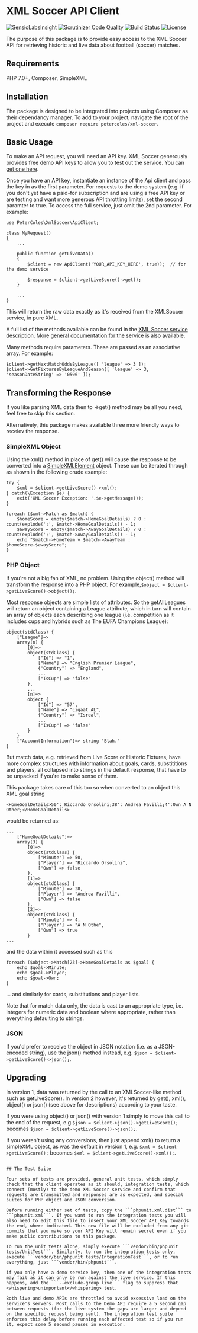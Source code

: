 # XML Soccer API Client

[![SensioLabsInsight](https://insight.sensiolabs.com/projects/9cb65160-ed5f-4aad-a449-f1369365fe35/mini.png)](https://insight.sensiolabs.com/projects/9cb65160-ed5f-4aad-a449-f1369365fe35)
[![Scrutinizer Code Quality](https://scrutinizer-ci.com/g/petercoles/xml-soccer/badges/quality-score.png?b=master)](https://scrutinizer-ci.com/g/petercoles/xml-soccer/?branch=master)
[![Build Status](https://scrutinizer-ci.com/g/petercoles/xml-soccer/badges/build.png?b=master)](https://scrutinizer-ci.com/g/petercoles/xml-soccer/build-status/master)
[![License](http://img.shields.io/:license-mit-blue.svg)](http://doge.mit-license.org)

The purpose of this package is to provide easy access to the XML Soccer API for retrieving historic and live data about football (soccer) matches.

## Requirements

PHP 7.0+, Composer, SimpleXML

## Installation

The package is designed to be integrated into projects using Composer as their dependancy manager. To add to your project, navigate the root of the project and execute ```composer require petercoles/xml-soccer```.

## Basic Usage

To make an API request, you will need an API key. XML Soccer generously provides free demo API keys to allow you to test out the service. You can [get one here](http://xmlsoccer.com/Demo.aspx).

Once you have an API key, instantiate an instance of the Api client and pass the key in as the first parameter. For requests to the demo system (e.g. if you don't yet have a paid-for subscription and are using a free API key or are testing and want more generous API throttling limits), set the second paramter to true. To access the full service, just omit the 2nd parameter. For example:

```
use PeterColes\XmlSoccer\ApiClient;

class MyRequest()
{
    ...

    public function getLiveData()
    {
        $client = new ApiClient('YOUR_API_KEY_HERE', true));  // for the demo service

        $response = $client->getLiveScore()->get();
    }

    ...
}
```
This will return the raw data exactly as it's received from the XMLSoccer service, in pure XML.

A full list of the methods available can be found in the [XML Soccer service description](http://www.xmlsoccer.com/FootballData.asmx). More [general documentation for the service](https://xmlsoccer.zendesk.com/hc/en-us) is also available.

Many methods require parameters. These are passed as an associative array. For example:

```
$client->getNextMatchOddsByLeague([ 'league' => 3 ]);
$client->GetFixturesByLeagueAndSeason([ 'league' => 3, 'seasonDateString' => '0506' ]);
```

## Transforming the Response

If you like parsing XML data then to ->get() method may be all you need, feel free to skip this section.

Alternatively, this package makes available three more friendly ways to receiev the response.

### SimpleXML Object

Using the xml() method in place of get() will cause the response to be converted into a [SimpleXMLElement](http://php.net/manual/en/book.simplexml.php) object. These can be iterated through as shown in the following crude example:

```
try {
    $xml = $client->getLiveScore()->xml();
} catch(\Exception $e) {
    exit('XML Soccer Exception: '.$e->getMessage());
}

foreach ($xml->Match as $match) {
    $homeScore = empty($match->HomeGoalDetails) ? 0 : count(explode(';', $match->HomeGoalDetails)) - 1;
    $awayScore = empty($match->AwayGoalDetails) ? 0 : count(explode(';', $match->AwayGoalDetails)) - 1;
    echo "$match->HomeTeam v $match->AwayTeam : $homeScore-$awayScore";
}
```

### PHP Object

If you're not a big fan of XML, no problem. Using the object() method will transform the response into a PHP object. For example,```$object = $client->getLiveScore()->object();```.

Most response objects are simple lists of attributes. So the getAllLeagues will return an object containing a League attribute, which in turn will contain an array of objects each describing one league (i.e. competition as it includes cups and hybrids such as The EUFA Champions League):
```
object(stdClass) {
    ["League"]=>
    array(n) {
        [0]=>
        object(stdClass) {
            ["Id"] => "1",
            ["Name"] => "English Premier League",
            {"Country"] => "England",
            ...
            ["IsCup"] => "false"
        },
        ...
        [n]=>
        object {
            ["Id"] => "57",
            ["Name"] => "Ligaat AL",
            {"Country"] => "Isreal",
            ...
            ["IsCup"] => "false"
        }
    }
    ["AccountInformation"]=> string "Blah."
}

```

But match data, e.g. retrieved from Live Score or Historic Fixtures, have more complex structures with information about goals, cards, substititions and players, all collapsed into strings in the default response, that have to be unpacked if you're to make sense of them.

This package takes care of this too so when converted to an object this XML goal string
```
<HomeGoalDetails>50': Riccardo Orsolini;38': Andrea Favilli;4':Own A N Other;</HomeGoalDetails>
```
would be returned as:
```
...
    ["HomeGoalDetails"]=>
    array(3) {
        [0]=>
        object(stdClass) {
            ["Minute"] => 50,
            ["Player"] => "Riccardo Orsolini",
            ["Own"] => false
        },
        [1]=>
        object(stdClass) {
            ["Minute"] => 38,
            ["Player"] => "Andrea Favilli",
            ["Own"] => false
        },
        [2]=>
        object(stdClass) {
            ["Minute"] => 4,
            ["Player"] => "A N Othe",
            ["Own"] => true
        }
...
```
and the data within it accessed such as this
```
foreach ($object->Match[23]->HomeGoalDetails as $goal) {
    echo $goal->Minute;   
    echo $goal->Player;   
    echo $goal->Own;   
}
```

... and similarly for cards, substitutions and player lists.

Note that for match data only, the data is cast to an appropriate type, i.e. integers for numeric data and boolean where appropriate, rather than everything defaulting to strings.

### JSON

If you'd prefer to receive the object in JSON notation (i.e. as a JSON-encoded string), use the json() method instead, e.g. ```$json = $client->getLiveScore()->json();```.

## Upgrading

In version 1, data was returned by the call to an XMLSoccer-like method such as getLiveScore(). In version 2 however, it's returned by get(), xml(), object() or json() (see above for descriptions) according to your taste.

If you were using object() or json() with version 1 simply to move this call to the end of the request, e.g.```$json = $client->json()->getLiveScore();``` becomes ```$json = $client->getLiveScore()->json();```.

If you weren't using any conversions, then just append xml() to return a simpleXML object, as was the default in version 1, e.g. ```$xml = $client->getLiveScore();``` becomes ```$xml = $client->getLiveScore()->xml();```.
```

## The Test Suite

Four sets of tests are provided, general unit tests, which simply check that the client operates as it should, integration tests, which connect (mostly) to the demo XML Soccer service and confirm that requests are transmitted and responses are as expected, and special suites for PHP object and JSON conversion.

Before running either set of tests, copy the ```phpunit.xml.dist``` to ```phpunit.xml```. If you want to run the integration tests you will also need to edit this file to insert your XML Soccer API Key towards the end, where indicated. This new file will be excluded from any git commits that you make so your API Key will remain secret even if you make public contributions to this package.

To run the unit tests alone, simply execute ```vendor/bin/phpunit tests/UnitTest```. Similarly, to run the integration tests only, execute ```vendor/bin/phpunit tests/IntegrationTest```, or to run everything, just ```vendor/bin/phpunit```.

if you only have a demo service key, then one of the integration tests may fail as it can only be run against the live service. If this happens, add the ```--exclude-group live``` flag to suppress that <whispering>unimportant</whispering> test.

Both live and demo APIs are throttled to avoid excessive load on the service's servers. Most calls to the Demo API require a 5 second gap between requests (for the live system the gaps are larger and depend on the specific request being sent). The integration test suite enforces this delay before running each affected test so if you run it, expect some 5 second pauses in execution.

